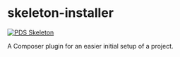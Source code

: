 # skeleton-installer

[![PDS Skeleton](https://img.shields.io/badge/pds-skeleton-blue.svg?style=flat-square)](https://github.com/php-pds/skeleton)

A Composer plugin for an easier initial setup of a project.